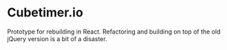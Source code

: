 # Cubetimer.io

Prototype for rebuilding in React.
Refactoring and building on top of the old jQuery version is a bit of a disaster.
